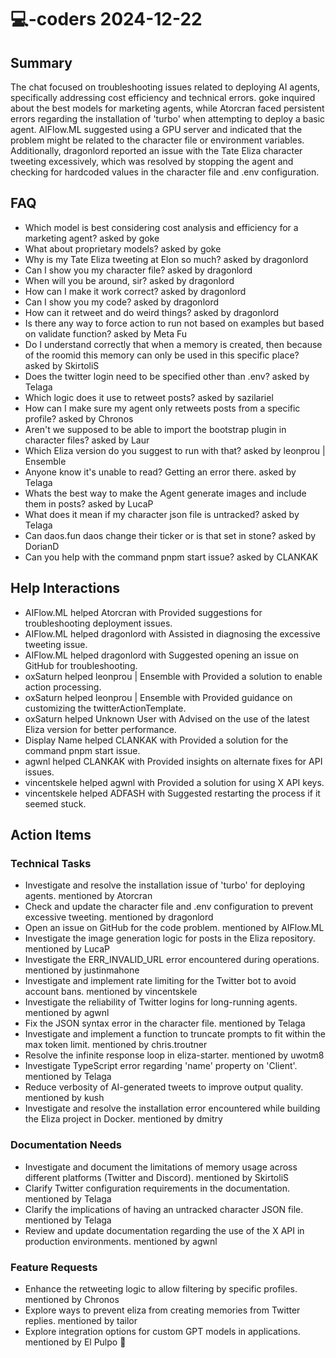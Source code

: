 # 💻-coders 2024-12-22

## Summary
The chat focused on troubleshooting issues related to deploying AI agents, specifically addressing cost efficiency and technical errors. goke inquired about the best models for marketing agents, while Atorcran faced persistent errors regarding the installation of 'turbo' when attempting to deploy a basic agent. AIFlow.ML suggested using a GPU server and indicated that the problem might be related to the character file or environment variables. Additionally, dragonlord reported an issue with the Tate Eliza character tweeting excessively, which was resolved by stopping the agent and checking for hardcoded values in the character file and .env configuration.

## FAQ
- Which model is best considering cost analysis and efficiency for a marketing agent? asked by goke
- What about proprietary models? asked by goke
- Why is my Tate Eliza tweeting at Elon so much? asked by dragonlord
- Can I show you my character file? asked by dragonlord
- When will you be around, sir? asked by dragonlord
- How can I make it work correct? asked by dragonlord
- Can I show you my code? asked by dragonlord
- How can it retweet and do weird things? asked by dragonlord
- Is there any way to force action to run not based on examples but based on validate function? asked by Meta Fu
- Do I understand correctly that when a memory is created, then because of the roomid this memory can only be used in this specific place? asked by SkirtoliS
- Does the twitter login need to be specified other than .env? asked by Telaga
- Which logic does it use to retweet posts? asked by sazilariel
- How can I make sure my agent only retweets posts from a specific profile? asked by Chronos
- Aren't we supposed to be able to import the bootstrap plugin in character files? asked by Laur
- Which Eliza version do you suggest to run with that? asked by leonprou | Ensemble
- Anyone know it's unable to read? Getting an error there. asked by Telaga
- Whats the best way to make the Agent generate images and include them in posts? asked by LucaP
- What does it mean if my character json file is untracked? asked by Telaga
- Can daos.fun daos change their ticker or is that set in stone? asked by DorianD
- Can you help with the command pnpm start issue? asked by CLANKAK

## Help Interactions
- AIFlow.ML helped Atorcran with Provided suggestions for troubleshooting deployment issues.
- AIFlow.ML helped dragonlord with Assisted in diagnosing the excessive tweeting issue.
- AIFlow.ML helped dragonlord with Suggested opening an issue on GitHub for troubleshooting.
- oxSaturn helped leonprou | Ensemble with Provided a solution to enable action processing.
- oxSaturn helped leonprou | Ensemble with Provided guidance on customizing the twitterActionTemplate.
- oxSaturn helped Unknown User with Advised on the use of the latest Eliza version for better performance.
- Display Name helped CLANKAK with Provided a solution for the command pnpm start issue.
- agwnl helped CLANKAK with Provided insights on alternate fixes for API issues.
- vincentskele helped agwnl with Provided a solution for using X API keys.
- vincentskele helped ADFASH with Suggested restarting the process if it seemed stuck.

## Action Items

### Technical Tasks
- Investigate and resolve the installation issue of 'turbo' for deploying agents. mentioned by Atorcran
- Check and update the character file and .env configuration to prevent excessive tweeting. mentioned by dragonlord
- Open an issue on GitHub for the code problem. mentioned by AIFlow.ML
- Investigate the image generation logic for posts in the Eliza repository. mentioned by LucaP
- Investigate the ERR_INVALID_URL error encountered during operations. mentioned by justinmahone
- Investigate and implement rate limiting for the Twitter bot to avoid account bans. mentioned by vincentskele
- Investigate the reliability of Twitter logins for long-running agents. mentioned by agwnl
- Fix the JSON syntax error in the character file. mentioned by Telaga
- Investigate and implement a function to truncate prompts to fit within the max token limit. mentioned by chris.troutner
- Resolve the infinite response loop in eliza-starter. mentioned by uwotm8
- Investigate TypeScript error regarding 'name' property on 'Client'. mentioned by Telaga
- Reduce verbosity of AI-generated tweets to improve output quality. mentioned by kush
- Investigate and resolve the installation error encountered while building the Eliza project in Docker. mentioned by dmitry

### Documentation Needs
- Investigate and document the limitations of memory usage across different platforms (Twitter and Discord). mentioned by SkirtoliS
- Clarify Twitter configuration requirements in the documentation. mentioned by Telaga
- Clarify the implications of having an untracked character JSON file. mentioned by Telaga
- Review and update documentation regarding the use of the X API in production environments. mentioned by agwnl

### Feature Requests
- Enhance the retweeting logic to allow filtering by specific profiles. mentioned by Chronos
- Explore ways to prevent eliza from creating memories from Twitter replies. mentioned by tailor
- Explore integration options for custom GPT models in applications. mentioned by El Pulpo 🐙